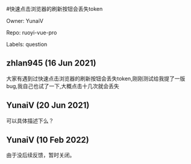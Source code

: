 #快速点击浏览器的刷新按钮会丢失token

Owner: YunaiV

Repo: ruoyi-vue-pro

Labels: question 

## zhlan945 (16 Jun 2021)

大家有遇到过快速点击浏览器的刷新按钮会丢失token,刚刚测试给我提了一版bug,我自己也试了一下,大概点击十几次就会丢失

## YunaiV (20 Jun 2021)

可以具体描述下么？

## YunaiV (10 Feb 2022)

由于没后续反馈，暂时关闭。

